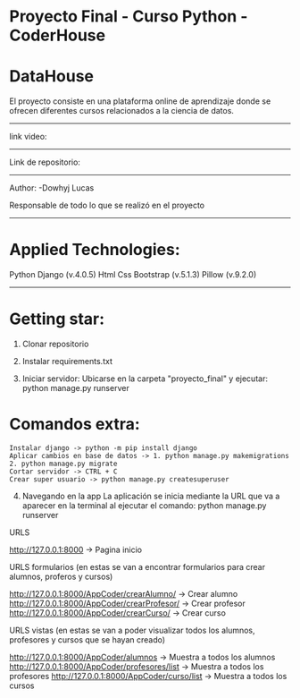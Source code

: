 # Proyecto Final - Curso Python - CoderHouse

# DataHouse

El proyecto consiste en una plataforma online de aprendizaje donde se ofrecen diferentes cursos relacionados a la ciencia de datos.

- - - - - - - - - - - - - - - - - - - - - -

link video:

- - - - - - - - - - - - - - - - - - - - - -

Link de repositorio:

- - - - - - - - - - - - - - - - - - - - - -

Author:
-Dowhyj Lucas

Responsable de todo lo que se realizó en el proyecto

- - - - - - - - - - - - - - - - - - - - - -

# Applied Technologies:
 Python
 Django (v.4.0.5)
 Html
 Css
 Bootstrap (v.5.1.3)
 Pillow (v.9.2.0)

- - - - - - - - - - - - - - - - - - - - - -

# Getting star:

1. Clonar repositorio

2. Instalar requirements.txt

3. Iniciar servidor: Ubicarse en la carpeta "proyecto_final" y ejecutar: python manage.py runserver 

# Comandos extra:
    Instalar django -> python -m pip install django
    Aplicar cambios en base de datos -> 1. python manage.py makemigrations  2. python manage.py migrate
    Cortar servidor -> CTRL + C
    Crear super usuario -> python manage.py createsuperuser

4. Navegando en la app
    La aplicación se inicia mediante la URL que va a aparecer en la terminal al ejecutar el comando: python manage.py runserver

URLS

http://127.0.0.1:8000 -> Pagina inicio

URLS formularios (en estas se van a encontrar formularios para crear alumnos, proferos y cursos)

http://127.0.0.1:8000/AppCoder/crearAlumno/ -> Crear alumno
http://127.0.0.1:8000/AppCoder/crearProfesor/ -> Crear profesor
http://127.0.0.1:8000/AppCoder/crearCurso/ -> Crear curso

URLS vistas (en estas se van a poder visualizar todos los alumnos, profesores y cursos que se hayan creado)

http://127.0.0.1:8000/AppCoder/alumnos -> Muestra a todos los alumnos
http://127.0.0.1:8000/AppCoder/profesores/list -> Muestra a todos los profesores
http://127.0.0.1:8000/AppCoder/curso/list -> Muestra a todos los cursos